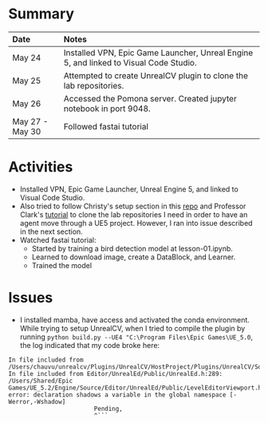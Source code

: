 # Summary

| Date   | Notes
| :----- | :-------------------------------
| May 24 | Installed VPN, Epic Game Launcher, Unreal Engine 5, and linked to Visual Code Studio. 
| May 25 | Attempted to create UnrealCV plugin to clone the lab repositories.
| May 26 | Accessed the Pomona server. Created jupyter notebook in port 9048.
| May 27 - May 30 | Followed fastai tutorial

# Activities
* Installed VPN, Epic Game Launcher, Unreal Engine 5, and linked to Visual Code Studio. 
* Also tried to follow Christy's setup section in this [repo](https://github.com/christymarc/ARCS_Reports/blob/master/guidance/2023-04-27-research-process.md) and Professor Clark's [tutorial](https://compusciencing.github.io/unrealcv-ue5-windows.html) to clone the lab repositories I need in order to have an agent move through a UE5 project. However, I ran into issue described in the next section.
* Watched fastai tutorial: 
   * Started by training a bird detection model at lesson-01.ipynb. 
   * Learned to download image, create a DataBlock, and Learner.
   * Trained the model

# Issues
* I installed mamba, have access and activated the conda environment. While trying to setup UnrealCV, when I tried to compile the plugin by running ```python build.py --UE4 "C:\Program Files\Epic Games\UE_5.0```, the log indicated that my code broke here:
```/Users/chauvu/unrealcv/Plugins/UnrealCV/HostProject/Plugins/UnrealCV/Intermediate/Build/Mac/arm64/UnrealEditor/Development/UnrealCV/Module.UnrealCV.cpp:24:
In file included from /Users/chauvu/unrealcv/Plugins/UnrealCV/HostProject/Plugins/UnrealCV/Source/UnrealCV/Private/UE4CVServer.cpp:13:
In file included from Editor/UnrealEd/Public/UnrealEd.h:289:
/Users/Shared/Epic Games/UE_5.2/Engine/Source/Editor/UnrealEd/Public/LevelEditorViewport.h:81:4: error: declaration shadows a variable in the global namespace [-Werror,-Wshadow]
                        Pending,
                        ^```
